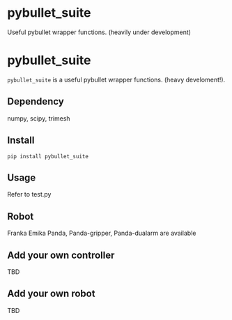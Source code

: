 # pybullet_suite

Useful pybullet wrapper functions. (heavily under development)


pybullet_suite
======================

`pybullet_suite` is a useful pybullet wrapper functions. (heavy develoment!).

## Dependency
numpy, scipy, trimesh

## Install
`pip install pybullet_suite`
  

## Usage
Refer to test.py
  
## Robot
Franka Emika Panda, Panda-gripper, Panda-dualarm are available

## Add your own controller
TBD

## Add your own robot
TBD
